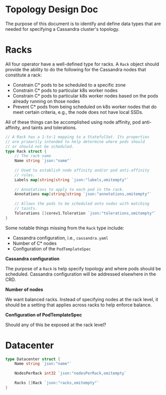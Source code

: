 # Topology Design Doc
The purpose of this document is to identify and define data types that are needed for specifying a Cassandra cluster's topology.

# Racks
All four operator have a well-defined type for racks. A `Rack` object should provide the ability to do the following for the Cassandra nodes that constitute a rack:

* Constrain C* pods to be scheduled to a specific zone
* Constrain C* pods to particular k8s worker nodes
* Constrain C* pods to particular k8s worker nodes based on the pods already running on those nodes
* Prevent C* pods from being scheduled on k8s worker nodes that do  meet certain criteria, e.g., the node does not have local SSDs.

All of these things can be accomplished using node affinity, pod anti-affinity, and taints and tolerations.

```go
// A Rack has a 1-to-1 mapping to a StatefulSet. Its properties
// are primarily intended to help determine where pods should
// or should not be scheduled.
type Rack struct {
	// The rack name
	Name string `json:"name"`
	
	// Used to establish node affinity and/or pod anti-affinity
	// rules.
	Labels map[string]string `json:"labels,omitempty"`
	
	// Annotations to apply to each pod in the rack.
	Annotations map[string]string `json:"annotations,omitempty"`
	
	// Allows the pods to be scheduled onto nodes with matching
	// taints.
	Tolerations []corev1.Toleration `json:"tolerations,omitempty"`
}
```

Some notable things missing from the `Rack` type include:

* Cassandra configuration, i.e., `cassandra.yaml`
* Number of C* nodes
* Configuration of the `PodTemplateSpec`

**Cassandra configuration**

The purpose of a `Rack` is help specify topology and where pods should be scheduled. Cassandra configuration will be addressed elsewhere in the CRD.

**Number of nodes**

We want balanced racks. Instead of specifying nodes at the rack level, it should be a setting that applies across racks to help enforce balance.

**Configuration of PodTemplateSpec**

Should any of this be exposed at the rack level?

# Datacenter
```go
type Datacenter struct {
	Name string `json:"name"`
	
	NodesPerRack int32 `json:"nodesPerRack,omitempty`
	
	Racks []Rack `json:"racks,omitempty"`
}
```